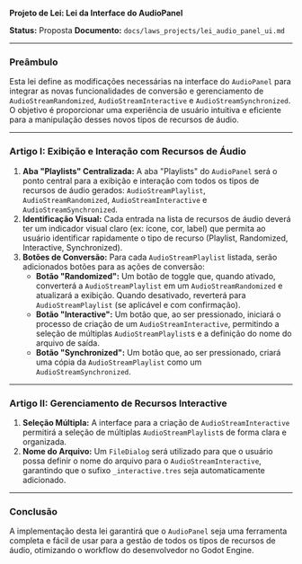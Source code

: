 **Projeto de Lei: Lei da Interface do AudioPanel**

**Status:** Proposta
**Documento:** `docs/laws_projects/lei_audio_panel_ui.md`

---

### **Preâmbulo**

Esta lei define as modificações necessárias na interface do `AudioPanel` para integrar as novas funcionalidades de conversão e gerenciamento de `AudioStreamRandomized`, `AudioStreamInteractive` e `AudioStreamSynchronized`. O objetivo é proporcionar uma experiência de usuário intuitiva e eficiente para a manipulação desses novos tipos de recursos de áudio.

---

### **Artigo I: Exibição e Interação com Recursos de Áudio**

1.  **Aba "Playlists" Centralizada:** A aba "Playlists" do `AudioPanel` será o ponto central para a exibição e interação com todos os tipos de recursos de áudio gerados: `AudioStreamPlaylist`, `AudioStreamRandomized`, `AudioStreamInteractive` e `AudioStreamSynchronized`.
2.  **Identificação Visual:** Cada entrada na lista de recursos de áudio deverá ter um indicador visual claro (ex: ícone, cor, label) que permita ao usuário identificar rapidamente o tipo de recurso (Playlist, Randomized, Interactive, Synchronized).
3.  **Botões de Conversão:** Para cada `AudioStreamPlaylist` listada, serão adicionados botões para as ações de conversão:
    *   **Botão "Randomized":** Um botão de toggle que, quando ativado, converterá a `AudioStreamPlaylist` em um `AudioStreamRandomized` e atualizará a exibição. Quando desativado, reverterá para `AudioStreamPlaylist` (se aplicável e com confirmação).
    *   **Botão "Interactive":** Um botão que, ao ser pressionado, iniciará o processo de criação de um `AudioStreamInteractive`, permitindo a seleção de múltiplas `AudioStreamPlaylist`s e a definição do nome do arquivo de saída.
    *   **Botão "Synchronized":** Um botão que, ao ser pressionado, criará uma cópia da `AudioStreamPlaylist` como um `AudioStreamSynchronized`.

---

### **Artigo II: Gerenciamento de Recursos Interactive**

1.  **Seleção Múltipla:** A interface para a criação de `AudioStreamInteractive` permitirá a seleção de múltiplas `AudioStreamPlaylist`s de forma clara e organizada.
2.  **Nome do Arquivo:** Um `FileDialog` será utilizado para que o usuário possa definir o nome do arquivo para o `AudioStreamInteractive`, garantindo que o sufixo `_interactive.tres` seja automaticamente adicionado.

---

### **Conclusão**

A implementação desta lei garantirá que o `AudioPanel` seja uma ferramenta completa e fácil de usar para a gestão de todos os tipos de recursos de áudio, otimizando o workflow do desenvolvedor no Godot Engine.
